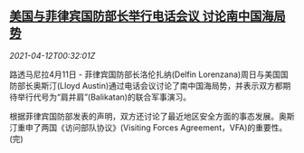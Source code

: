 <!--1618189262000-->
[美国与菲律宾国防部长举行电话会议 讨论南中国海局势](https://cn.reuters.com/article/usa-philippine-south-china-sea-0411-sun-idCNKBS2BZ014)
------

<div><i>2021-04-12T00:32:01Z</i></div><p>路透马尼拉4月11日 - 菲律宾国防部长洛伦扎纳(Delfin Lorenzana)周日与美国国防部长奥斯汀(Lloyd Austin)通过电话会议讨论了南中国海局势，并表示双方都期待举行代号为“肩并肩”(Balikatan)的联合军事演习。</p><p>根据菲律宾国防部发表的声明，双方还讨论了最近地区安全方面的事态发展。奥斯汀重申了两国《访问部队协议》(Visiting Forces Agreement，VFA)的重要性。(完)</p>

